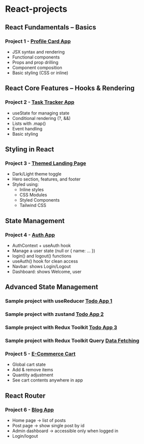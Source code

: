 # React-projects

## React Fundamentals – Basics
### Project 1 - [Profile Card App](./profile-card)
- JSX syntax and rendering
- Functional components
- Props and prop drilling
- Component composition
- Basic styling (CSS or inline)

## React Core Features – Hooks & Rendering
### Project 2 - [Task Tracker App](./task-tracker)
- useState for managing state
- Conditional rendering (?, &&)
- Lists with .map()
- Event handling
- Basic styling

## Styling in React
### Project 3 - [Themed Landing Page](./landing-page)
- Dark/Light theme toggle
- Hero section, features, and footer
- Styled using:
  - Inline styles
  - CSS Modules
  - Styled Components
  - Tailwind CSS

## State Management
### Project 4 - [Auth App](./auth-app)
- AuthContext + useAuth hook
- Manage a user state (null or { name: … })
- login() and logout() functions
- useAuth() hook for clean access
- Navbar: shows Login/Logout
- Dashboard: shows Welcome, user

## Advanced State Management
### Sample project with useReducer [Todo App 1](./todo-app)
### Sample project with zustand [Todo App 2](./todo-app2)
### Sample project with Redux Toolkit [Todo App 3](./todo-app3)
### Sample project with Redux Toolkit Query [Data Fetching](./redux-data-fetching)
### Project 5 - [E-Commerce Cart](./ecommerce-cart)
- Global cart state
- Add & remove items
- Quantity adjustment
- See cart contents anywhere in app

## React Router
### Project 6 - [Blog App](./blog-app)
- Home page → list of posts
- Post page → show single post by id
- Admin dashboard → accessible only when logged in
- Login/logout
